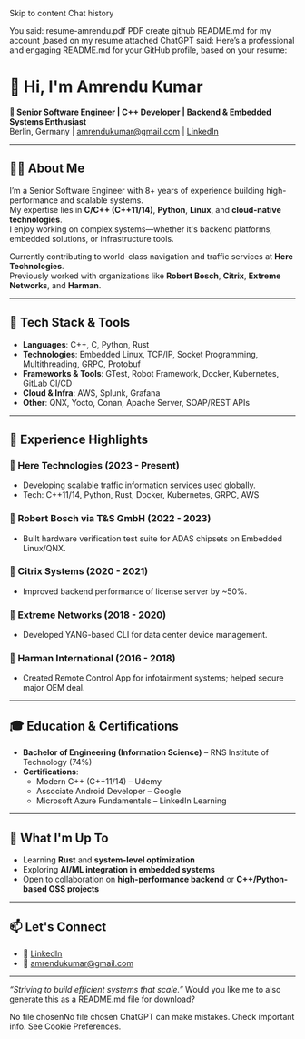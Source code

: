 Skip to content
Chat history

You said:
resume-amrendu.pdf
PDF
create github README.md for my account ,based on my resume attached
ChatGPT said:
Here’s a professional and engaging README.md for your GitHub profile, based on your resume:

# 👋 Hi, I'm Amrendu Kumar

**🚀 Senior Software Engineer | C++ Developer | Backend & Embedded Systems Enthusiast**  
Berlin, Germany | amrendukumar@gmail.com | [LinkedIn](https://www.linkedin.com/in/amrendu-kumar-444480b5)

---

## 👨‍💻 About Me

I’m a Senior Software Engineer with 8+ years of experience building high-performance and scalable systems.  
My expertise lies in **C/C++ (C++11/14)**, **Python**, **Linux**, and **cloud-native technologies**.  
I enjoy working on complex systems—whether it's backend platforms, embedded solutions, or infrastructure tools.

Currently contributing to world-class navigation and traffic services at **Here Technologies**.  
Previously worked with organizations like **Robert Bosch**, **Citrix**, **Extreme Networks**, and **Harman**.

---

## 🔧 Tech Stack & Tools

- **Languages**: C++, C, Python, Rust  
- **Technologies**: Embedded Linux, TCP/IP, Socket Programming, Multithreading, GRPC, Protobuf  
- **Frameworks & Tools**: GTest, Robot Framework, Docker, Kubernetes, GitLab CI/CD  
- **Cloud & Infra**: AWS, Splunk, Grafana  
- **Other**: QNX, Yocto, Conan, Apache Server, SOAP/REST APIs

---

## 💼 Experience Highlights

### 🔹 Here Technologies (2023 - Present)
- Developing scalable traffic information services used globally.
- Tech: C++11/14, Python, Rust, Docker, Kubernetes, GRPC, AWS

### 🔹 Robert Bosch via T&S GmbH (2022 - 2023)
- Built hardware verification test suite for ADAS chipsets on Embedded Linux/QNX.

### 🔹 Citrix Systems (2020 - 2021)
- Improved backend performance of license server by ~50%.

### 🔹 Extreme Networks (2018 - 2020)
- Developed YANG-based CLI for data center device management.

### 🔹 Harman International (2016 - 2018)
- Created Remote Control App for infotainment systems; helped secure major OEM deal.

---

## 🎓 Education & Certifications

- **Bachelor of Engineering (Information Science)** – RNS Institute of Technology (74%)
- **Certifications**:
  - Modern C++ (C++11/14) – Udemy
  - Associate Android Developer – Google
  - Microsoft Azure Fundamentals – LinkedIn Learning

---

## 🌱 What I'm Up To

- Learning **Rust** and **system-level optimization**
- Exploring **AI/ML integration in embedded systems**
- Open to collaboration on **high-performance backend** or **C++/Python-based OSS projects**

---

## 📫 Let's Connect

- 💼 [LinkedIn](https://www.linkedin.com/in/amrendu-kumar-444480b5)
- 📧 amrendukumar@gmail.com

---

*“Striving to build efficient systems that scale.”*
Would you like me to also generate this as a README.md file for download?




No file chosenNo file chosen
ChatGPT can make mistakes. Check important info. See Cookie Preferences.
